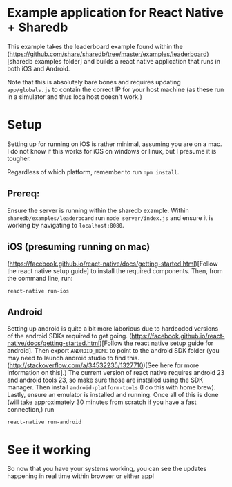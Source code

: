 Example application for React Native + Sharedb
======================

This example takes the leaderboard example found within the  (https://github.com/share/sharedb/tree/master/examples/leaderboard)[sharedb examples folder] and builds a react native application that runs in both iOS and Android.

Note that this is absolutely bare bones and requires updating `app/globals.js` to contain the correct IP for your host machine (as these run in a simulator and thus localhost doesn't work.)

# Setup

Setting up for running on iOS is rather minimal, assuming you are on a mac. I do not know if this works for iOS on windows or linux, but I presume it is tougher.

Regardless of which platform, remember to run `npm install`.

## Prereq:

Ensure the server is running within the sharedb example. Within `sharedb/examples/leaderboard` run `node server/index.js` and ensure it is working by navigating to `localhost:8080`.

## iOS (presuming running on mac)

(https://facebook.github.io/react-native/docs/getting-started.html)[Follow the react native setup guide] to install the required components. Then, from the command line, run:

`react-native run-ios`

## Android

Setting up android is quite a bit more laborious due to hardcoded versions of the android SDKs required to get going. (https://facebook.github.io/react-native/docs/getting-started.html)[Follow the react native setup guide for android]. Then export `ANDROID_HOME` to point to the android SDK folder (you may need to launch android studio to find this. (http://stackoverflow.com/a/34532235/1327710)[See here for more information on this].) The current version of react native requires android 23 and android tools 23, so make sure those are installed using the SDK manager. Then install `android-platform-tools` (I do this with home brew). Lastly, ensure an emulator is installed and running. Once all of this is done (will take approximately 30 minutes from scratch if you have a fast connection,) run

`react-native run-android`

# See it working

So now that you have your systems working, you can see the updates happening in real time within browser or either app!
